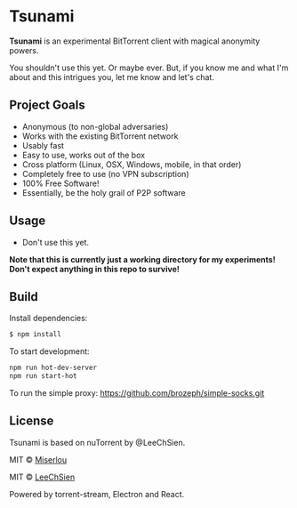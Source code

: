 Tsunami
==============

**Tsunami** is an experimental BitTorrent client with magical anonymity powers.

You shouldn't use this yet. Or maybe ever. But, if you know me and what I'm about and this intrigues you, let me know and let's chat.

Project Goals
-------------

* Anonymous (to non-global adversaries)
* Works with the existing BitTorrent network
* Usably fast
* Easy to use, works out of the box
* Cross platform (Linux, OSX, Windows, mobile, in that order)
* Completely free to use (no VPN subscription)
* 100% Free Software!
* Essentially, be the holy grail of P2P software

Usage
------------
* Don't use this yet.

**Note that this is currently just a working directory for my experiments! Don't expect anything in this repo to survive!**

Build
------------
Install dependencies:

```bash
$ npm install
```

To start development:

```bash
npm run hot-dev-server
npm run start-hot

```

To run the simple proxy: https://github.com/brozeph/simple-socks.git

License
------------

Tsunami is based on nuTorrent by @LeeChSien.

MIT © [Miserlou](https://github.com/Miserlou)

MIT © [LeeChSien](https://github.com/LeeChSien)

Powered by torrent-stream, Electron and React.
